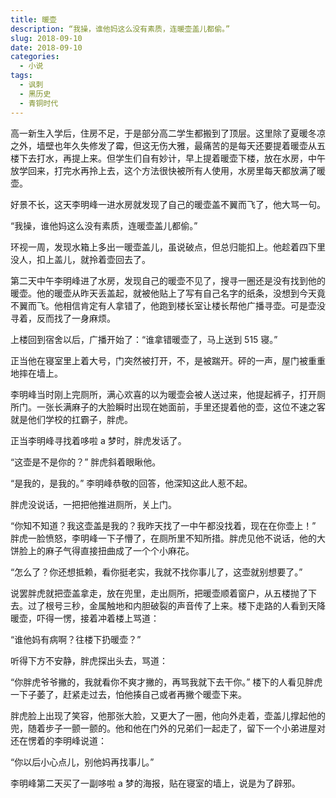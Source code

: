```yaml
---
title: 暖壶
description: “我操，谁他妈这么没有素质，连暖壶盖儿都偷。”
slug: 2018-09-10
date: 2018-09-10
categories:
  - 小说
tags:
  - 讽刺
  - 黑历史
  - 青铜时代
---
```


高一新生入学后，住房不足，于是部分高二学生都搬到了顶层。这里除了夏暖冬凉之外，墙壁也年久失修发了霉，但这无伤大雅，最痛苦的是每天还要提着暖壶从五楼下去打水，再提上来。但学生们自有妙计，早上提着暖壶下楼，放在水房，中午放学回来，打完水再拎上去，这个方法很快被所有人使用，水房里每天都放满了暖壶。

好景不长，这天李明峰一进水房就发现了自己的暖壶盖不翼而飞了，他大骂一句。

“我操，谁他妈这么没有素质，连暖壶盖儿都偷。”

环视一周，发现水箱上多出一暖壶盖儿，虽说破点，但总归能扣上。他趁着四下里没人，扣上盖儿，就拎着壶回去了。

第二天中午李明峰进了水房，发现自己的暖壶不见了，搜寻一圈还是没有找到他的暖壶。他的暖壶从昨天丢盖起，就被他贴上了写有自己名字的纸条，没想到今天竟不翼而飞。他相信肯定有人拿错了，他跑到楼长室让楼长帮他广播寻壶。可是壶没寻着，反而找了一身麻烦。

上楼回到宿舍以后，广播开始了：“谁拿错暖壶了，马上送到 515 寝。”

正当他在寝室里上着大号，门突然被打开，不，是被踹开。砰的一声，屋门被重重地摔在墙上。

李明峰当时刚上完厕所，满心欢喜的以为暖壶会被人送过来，他提起裤子，打开厕所门。一张长满麻子的大脸瞬时出现在她面前，手里还提着他的壶，这位不速之客就是他们学校的扛霸子，胖虎。

正当李明峰寻找着哆啦 a 梦时，胖虎发话了。

“这壶是不是你的？” 胖虎斜着眼瞅他。

“是我的，是我的。” 李明峰恭敬的回答，他深知这此人惹不起。

胖虎没说话，一把把他推进厕所，关上门。

“你知不知道？我这壶盖是我的？我昨天找了一中午都没找着，现在在你壶上！” 胖虎一脸愤怒，李明峰一下子懵了，在厕所里不知所措。胖虎见他不说话，他的大饼脸上的麻子气得直接扭曲成了一个个小麻花。

“怎么了？你还想抵赖，看你挺老实，我就不找你事儿了，这壶就别想要了。”

说罢胖虎就把壶盖拿走，放在兜里，走出厕所，把暖壶顺着窗户，从五楼抛了下去。过了根号三秒，金属触地和内胆破裂的声音传了上来。楼下走路的人看到天降暖壶，吓得一愣，接着冲着楼上骂道：

“谁他妈有病啊？往楼下扔暖壶？”

听得下方不安静，胖虎探出头去，骂道：

“你胖虎爷爷撇的，我就看你不爽才撇的，再骂我就下去干你。” 楼下的人看见胖虎一下子萎了，赶紧走过去，怕他揍自己或者再撇个暖壶下来。

胖虎脸上出现了笑容，他那张大脸，又更大了一圈，他向外走着，壶盖儿撑起他的兜，随着步子一颤一颤的。他和他在门外的兄弟们一起走了，留下一个小弟进屋对还在愣着的李明峰说道：

“你以后小心点儿，别他妈再找事儿。”

李明峰第二天买了一副哆啦 a 梦的海报，贴在寝室的墙上，说是为了辟邪。
